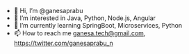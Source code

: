 - 👋 Hi, I’m @ganesaprabu
- 👀 I’m interested in Java, Python, Node.js, Angular
- 🌱 I’m currently learning SpringBoot, Microservices, Python 
- 📫 How to reach me ganesa.tech@gmail.com, https://twitter.com/ganesaprabu_n

<!---
ganesaprabu/ganesaprabu is a ✨ special ✨ repository because its `README.md` (this file) appears on your GitHub profile.
You can click the Preview link to take a look at your changes.
--->
